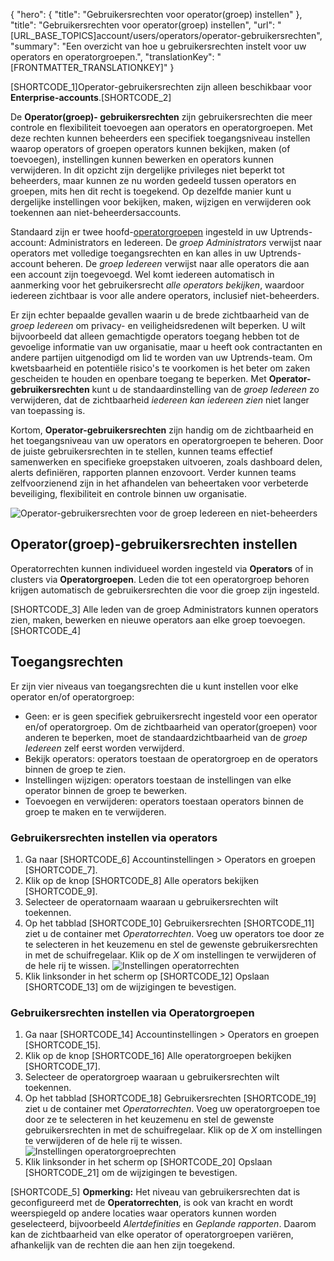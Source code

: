 {
  "hero": {
    "title": "Gebruikersrechten voor operator(groep) instellen"
  },
  "title": "Gebruikersrechten voor operator(groep) instellen",
  "url": "[URL_BASE_TOPICS]account/users/operators/operator-gebruikersrechten",
  "summary": "Een overzicht van hoe u gebruikersrechten instelt voor uw operators en operatorgroepen.",
  "translationKey": "[FRONTMATTER_TRANSLATIONKEY]"
}

[SHORTCODE_1]Operator-gebruikersrechten zijn alleen beschikbaar voor **Enterprise-accounts**.[SHORTCODE_2]

De **Operator(groep)- gebruikersrechten** zijn gebruikersrechten die meer controle en flexibiliteit toevoegen aan operators en operatorgroepen. Met deze rechten kunnen beheerders een specifiek toegangsniveau instellen waarop operators of groepen operators kunnen bekijken, maken (of toevoegen), instellingen kunnen bewerken en operators kunnen verwijderen. In dit opzicht zijn dergelijke privileges niet beperkt tot beheerders, maar kunnen ze nu worden gedeeld tussen operators en groepen, mits hen dit recht is toegekend. Op dezelfde manier kunt u dergelijke instellingen voor bekijken, maken, wijzigen en verwijderen ook toekennen aan niet-beheerdersaccounts.

Standaard zijn er twee hoofd-[operatorgroepen]([LINK_URL_1]) ingesteld in uw Uptrends-account: Administrators en Iedereen. De *groep Administrators* verwijst naar operators met volledige toegangsrechten en kan alles in uw Uptrends-account beheren. De *groep Iedereen* verwijst naar alle operators die aan een account zijn toegevoegd. Wel komt iedereen automatisch in aanmerking voor het gebruikersrecht *alle operators bekijken*, waardoor iedereen zichtbaar is voor alle andere operators, inclusief niet-beheerders.

Er zijn echter bepaalde gevallen waarin u de brede zichtbaarheid van de *groep Iedereen* om privacy- en veiligheidsredenen wilt beperken. U wilt bijvoorbeeld dat alleen gemachtigde operators toegang hebben tot de gevoelige informatie van uw organisatie, maar u heeft ook contractanten en andere partijen uitgenodigd om lid te worden van uw Uptrends-team. Om kwetsbaarheid en potentiële risico's te voorkomen is het beter om zaken gescheiden te houden en openbare toegang te beperken. Met **Operator-gebruikersrechten** kunt u de standaardinstelling van de *groep Iedereen* zo verwijderen, dat de zichtbaarheid *iedereen kan iedereen zien* niet langer van toepassing is.

Kortom, **Operator-gebruikersrechten** zijn handig om de zichtbaarheid en het toegangsniveau van uw operators en operatorgroepen te beheren. Door de juiste gebruikersrechten in te stellen, kunnen teams effectief samenwerken en specifieke groepstaken uitvoeren, zoals dashboard delen, alerts definiëren, rapporten plannen enzovoort. Verder kunnen teams zelfvoorzienend zijn in het afhandelen van beheertaken voor verbeterde beveiliging, flexibiliteit en controle binnen uw organisatie.

![Operator-gebruikersrechten voor de groep Iedereen en niet-beheerders]([LINK_URL_2])

## Operator(groep)-gebruikersrechten instellen
Operatorrechten kunnen individueel worden ingesteld via **Operators** of in clusters via **Operatorgroepen**. Leden die tot een operatorgroep behoren krijgen automatisch de gebruikersrechten die voor die groep zijn ingesteld.

[SHORTCODE_3] Alle leden van de groep Administrators kunnen operators zien, maken, bewerken en nieuwe operators aan elke groep toevoegen. [SHORTCODE_4]

## Toegangsrechten
Er zijn vier niveaus van toegangsrechten die u kunt instellen voor elke operator en/of operatorgroep:
- Geen: er is geen specifiek gebruikersrecht ingesteld voor een operator en/of operatorgroep. Om de zichtbaarheid van operator(groepen) voor anderen te beperken, moet de standaardzichtbaarheid van de *groep Iedereen* zelf eerst worden verwijderd.
- Bekijk operators: operators toestaan de operatorgroep en de operators binnen de groep te zien.
- Instellingen wijzigen: operators toestaan de instellingen van elke operator binnen de groep te bewerken.
- Toevoegen en verwijderen: operators toestaan operators binnen de groep te maken en te verwijderen.

### Gebruikersrechten instellen via operators

1. Ga naar [SHORTCODE_6] Accountinstellingen > Operators en groepen [SHORTCODE_7].
2. Klik op de knop [SHORTCODE_8] Alle operators bekijken [SHORTCODE_9].
3. Selecteer de operatornaam waaraan u gebruikersrechten wilt toekennen.
4. Op het tabblad [SHORTCODE_10] Gebruikersrechten [SHORTCODE_11] ziet u de container met *Operatorrechten*. Voeg uw operators toe door ze te selecteren in het keuzemenu en stel de gewenste gebruikersrechten in met de schuifregelaar. Klik op de *X* om instellingen te verwijderen of de hele rij te wissen.
![Instellingen operatorrechten]([LINK_URL_3])
5. Klik linksonder in het scherm op [SHORTCODE_12] Opslaan [SHORTCODE_13] om de wijzigingen te bevestigen.

### Gebruikersrechten instellen via Operatorgroepen

1. Ga naar [SHORTCODE_14] Accountinstellingen > Operators en groepen [SHORTCODE_15].
2. Klik op de knop [SHORTCODE_16] Alle operatorgroepen bekijken [SHORTCODE_17].
3. Selecteer de operatorgroep waaraan u gebruikersrechten wilt toekennen. 
4. Op het tabblad [SHORTCODE_18] Gebruikersrechten [SHORTCODE_19] ziet u de container met *Operatorrechten*. Voeg uw operatorgroepen toe door ze te selecteren in het keuzemenu en stel de gewenste gebruikersrechten in met de schuifregelaar. Klik op de *X* om instellingen te verwijderen of de hele rij te wissen.
![Instellingen operatorgroeprechten]([LINK_URL_4])
5. Klik linksonder in het scherm op [SHORTCODE_20] Opslaan [SHORTCODE_21] om de wijzigingen te bevestigen.

[SHORTCODE_5] **Opmerking:** Het niveau van gebruikersrechten dat is geconfigureerd met de **Operatorrechten**, is ook van kracht en wordt weerspiegeld op andere locaties waar operators kunnen worden geselecteerd, bijvoorbeeld *Alertdefinities* en *Geplande rapporten*. Daarom kan de zichtbaarheid van elke operator of operatorgroepen variëren, afhankelijk van de rechten die aan hen zijn toegekend.
